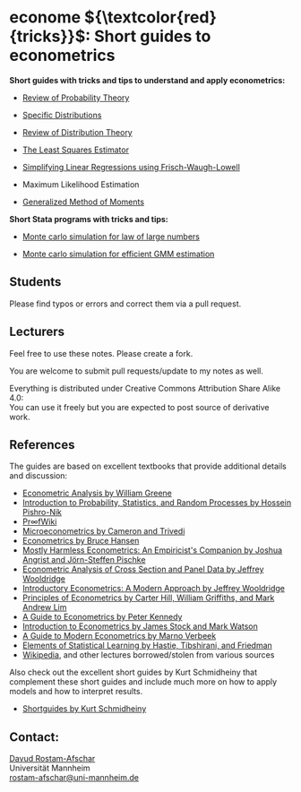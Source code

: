 # econome ${\textcolor{red}{tricks}}$: Short guides to econometrics

**Short guides with tricks and tips to understand and apply econometrics:**

- [Review of Probability Theory](https://github.com/listoflistoflist/econometricks/blob/main/trick%201/trick01.pdf)

- [Specific Distributions](https://github.com/listoflistoflist/econometricks/blob/main/trick%202/trick02.pdf)

- [Review of Distribution Theory](https://github.com/listoflistoflist/econometricks/blob/main/trick%203/trick03.pdf)

- [The Least Squares Estimator](https://github.com/listoflistoflist/econometricks/blob/main/trick%204/trick04.pdf)

- [Simplifying Linear Regressions using Frisch-Waugh-Lowell](https://github.com/listoflistoflist/econometricks/blob/main/trick%205/trick05.pdf)

- Maximum Likelihood Estimation

- [Generalized Method of Moments](https://github.com/listoflistoflist/econometricks/blob/main/trick%207/trick07.pdf)

**Short Stata programs with tricks and tips:**

- [Monte carlo simulation for law of large numbers](https://github.com/listoflistoflist/econometricks/blob/main/trick%204/code/mc_distribution_error.do)

- [Monte carlo simulation for efficient GMM estimation](https://github.com/listoflistoflist/econometricks/blob/main/trick%207/code/gmm.do)

## Students
Please find typos or errors and correct them via a pull request.

## Lecturers
Feel free to use these notes. Please create a fork.

You are welcome to submit pull requests/update to my notes as well.

Everything is distributed under Creative Commons Attribution Share Alike 4.0:<br /> 
You can use it freely but you are expected to post source of derivative work.

## References
The guides are based on excellent textbooks that provide additional details and discussion:
- [Econometric Analysis by William Greene](https://www.amazon.com/Econometric-Analysis-8th-William-Greene/dp/0134461363)
- [Introduction to Probability, Statistics, and Random Processes by Hossein Pishro-Nik](https://www.probabilitycourse.com/)
- [Pr∞fWiki](https://proofwiki.org/)
- [Microeconometrics by Cameron and Trivedi](https://www.amazon.com/Microeconometrics-Methods-Applications-Colin-Cameron/dp/0521848059)
- [Econometrics by Bruce Hansen](https://www.ssc.wisc.edu/~bhansen/econometrics/)
- [Mostly Harmless Econometrics: An Empiricist's Companion by Joshua Angrist and Jörn-Steffen Pischke](https://www.amazon.de/-/en/Joshua-D-Angrist/dp/0691120358)
- [Econometric Analysis of Cross Section and Panel Data by Jeffrey Wooldridge](https://www.amazon.de/-/en/Jeffrey-M-Wooldridge/dp/0262232588)
- [Introductory Econometrics: A Modern Approach by Jeffrey Wooldridge](https://www.amazon.de/-/en/Jeffrey-Michigan-State-University-Wooldridge/dp/1111531048)
- [Principles of Econometrics by Carter Hill, William Griffiths, and Mark Andrew Lim](https://www.amazon.de/Principles-Econometrics-R-Carter-Hill/dp/0471723606)
- [A Guide to Econometrics by Peter Kennedy](https://www.amazon.de/-/en/Peter-Kennedy/dp/1405182571)
- [Introduction to Econometrics by James Stock and Mark Watson](https://www.amazon.de/-/en/James-H-Stock/dp/1292264454)
- [A Guide to Modern Econometrics by Marno Verbeek](https://www.amazon.de/-/en/Marno-Verbeek/dp/1119951674)
- [Elements of Statistical Learning by Hastie, Tibshirani, and Friedman](https://statweb.stanford.edu/~tibs/ElemStatLearn/)
- [Wikipedia](https://en.wikipedia.org/wiki/Law_of_total_variance), and other lectures borrowed/stolen from various sources

Also check out the excellent short guides by Kurt Schmidheiny that complement these short guides and include much more on how to apply models and how to interpret results.
- [Shortguides by Kurt Schmidheiny](https://www.schmidheiny.name/teaching/shortguides.htm)

## Contact:
[Davud Rostam-Afschar](https://rostam-afschar.de)<br />
Universität Mannheim<br />
rostam-afschar@uni-mannheim.de

